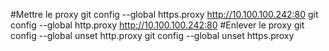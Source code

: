 #Mettre le proxy
git config --global https.proxy http://10.100.100.242:80
git config --global http.proxy http://10.100.100.242:80
#Enlever le proxy
git config --global unset http.proxy 
git config --global unset https.proxy